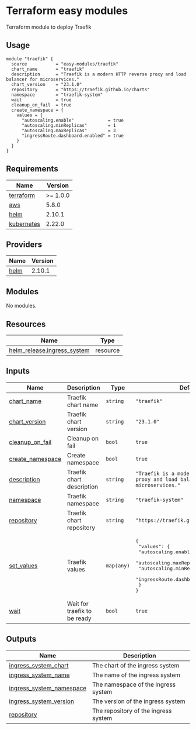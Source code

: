 # Terraform easy modules

Terraform module to deploy Traefik

## Usage

```hcl
module "traefik" {
  source           = "easy-modules/traefik"
  chart_name       = "traefik"
  description      = "Traefik is a modern HTTP reverse proxy and load balancer for microservices."
  chart_version    = "23.1.0"
  repository       = "https://traefik.github.io/charts"
  namespace        = "traefik-system"
  wait             = true
  cleanup_on_fail  = true
  create_namespace = {
    values = {
      "autoscaling.enable"             = true
      "autoscaling.minReplicas"        = 1
      "autoscaling.maxReplicas"        = 3
      "ingressRoute.dashboard.enabled" = true
    }
  }
}
```
<!-- BEGINNING OF PRE-COMMIT-TERRAFORM DOCS HOOK -->
## Requirements

| Name | Version |
|------|---------|
| <a name="requirement_terraform"></a> [terraform](#requirement\_terraform) | >= 1.0.0 |
| <a name="requirement_aws"></a> [aws](#requirement\_aws) | 5.8.0 |
| <a name="requirement_helm"></a> [helm](#requirement\_helm) | 2.10.1 |
| <a name="requirement_kubernetes"></a> [kubernetes](#requirement\_kubernetes) | 2.22.0 |

## Providers

| Name | Version |
|------|---------|
| <a name="provider_helm"></a> [helm](#provider\_helm) | 2.10.1 |

## Modules

No modules.

## Resources

| Name | Type |
|------|------|
| [helm_release.ingress_system](https://registry.terraform.io/providers/hashicorp/helm/2.10.1/docs/resources/release) | resource |

## Inputs

| Name | Description | Type | Default | Required |
|------|-------------|------|---------|:--------:|
| <a name="input_chart_name"></a> [chart\_name](#input\_chart\_name) | Traefik chart name | `string` | `"traefik"` | no |
| <a name="input_chart_version"></a> [chart\_version](#input\_chart\_version) | Traefik chart version | `string` | `"23.1.0"` | no |
| <a name="input_cleanup_on_fail"></a> [cleanup\_on\_fail](#input\_cleanup\_on\_fail) | Cleanup on fail | `bool` | `true` | no |
| <a name="input_create_namespace"></a> [create\_namespace](#input\_create\_namespace) | Create namespace | `bool` | `true` | no |
| <a name="input_description"></a> [description](#input\_description) | Traefik chart description | `string` | `"Traefik is a modern HTTP reverse proxy and load balancer for microservices."` | no |
| <a name="input_namespace"></a> [namespace](#input\_namespace) | Traefik namespace | `string` | `"traefik-system"` | no |
| <a name="input_repository"></a> [repository](#input\_repository) | Traefik chart repository | `string` | `"https://traefik.github.io/charts"` | no |
| <a name="input_set_values"></a> [set\_values](#input\_set\_values) | Traefik values | `map(any)` | <pre>{<br>  "values": {<br>    "autoscaling.enable": true,<br>    "autoscaling.maxReplicas": 3,<br>    "autoscaling.minReplicas": 1,<br>    "ingressRoute.dashboard.enabled": true<br>  }<br>}</pre> | no |
| <a name="input_wait"></a> [wait](#input\_wait) | Wait for traefik to be ready | `bool` | `true` | no |

## Outputs

| Name | Description |
|------|-------------|
| <a name="output_ingress_system_chart"></a> [ingress\_system\_chart](#output\_ingress\_system\_chart) | The chart of the ingress system |
| <a name="output_ingress_system_name"></a> [ingress\_system\_name](#output\_ingress\_system\_name) | The name of the ingress system |
| <a name="output_ingress_system_namespace"></a> [ingress\_system\_namespace](#output\_ingress\_system\_namespace) | The namespace of the ingress system |
| <a name="output_ingress_system_version"></a> [ingress\_system\_version](#output\_ingress\_system\_version) | The version of the ingress system |
| <a name="output_repository"></a> [repository](#output\_repository) | The repository of the ingress system |
<!-- END OF PRE-COMMIT-TERRAFORM DOCS HOOK -->
